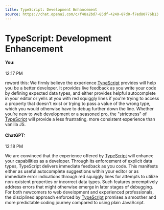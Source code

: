 ```yaml
---
title: TypeScript: Development Enhancement
source: https://chat.openai.com/c/f48a2bd7-85df-4240-87d0-f7ed80776b13
---
```


# TypeScript: Development Enhancement

#### You:
<time datetime="2024-03-11T16:17:54.964Z" title="3/11/2024, 12:17:54 PM">12:17 PM</time>

reword this: We firmly believe the experience [TypeScript](https://www.typescriptlang.org/) provides will help you be a better developer. It provides live feedback as you write your code by defining expected data types, and either provides helpful autocomplete in your editor or yells at you with red squiggly lines if you're trying to access a property that doesn't exist or trying to pass a value of the wrong type, which you would otherwise have to debug further down the line. Whether you’re new to web development or a seasoned pro, the "strictness" of [TypeScript](https://www.typescriptlang.org/) will provide a less frustrating, more consistent experience than vanilla JS.

#### ChatGPT:
<time datetime="2024-03-11T16:18:07.089Z" title="3/11/2024, 12:18:07 PM">12:18 PM</time>

We are convinced that the experience offered by [TypeScript](https://www.typescriptlang.org/) will enhance your capabilities as a developer. Through its enforcement of explicit data types, TypeScript delivers immediate feedback as you code. This manifests either as useful autocomplete suggestions within your editor or as immediate error indications through red squiggly lines for attempts to utilize non-existent properties or incorrect data types. Such features preemptively address errors that might otherwise emerge in later stages of debugging. For both newcomers to web development and experienced professionals, the disciplined approach enforced by [TypeScript](https://www.typescriptlang.org/) promises a smoother and more predictable coding journey compared to using plain JavaScript.
